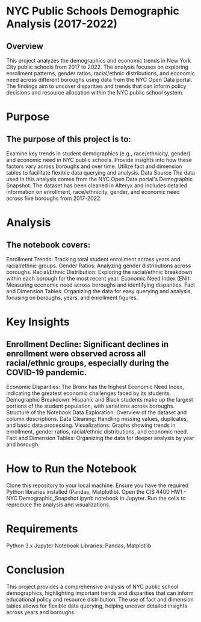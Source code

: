 # NYC Public Schools Demographic Analysis (2017-2022)
## Overview
This project analyzes the demographics and economic trends in New York City public schools from 2017 to 2022. The analysis focuses on exploring enrollment patterns, gender ratios, racial/ethnic distributions, and economic need across different boroughs using data from the NYC Open Data portal. The findings aim to uncover disparities and trends that can inform policy decisions and resource allocation within the NYC public school system.

# Purpose
## The purpose of this project is to:

Examine key trends in student demographics (e.g., race/ethnicity, gender) and economic need in NYC public schools.
Provide insights into how these factors vary across boroughs and over time.
Utilize fact and dimension tables to facilitate flexible data querying and analysis.
Data Source
The data used in this analysis comes from the NYC Open Data portal's Demographic Snapshot. The dataset has been cleaned in Alteryx and includes detailed information on enrollment, race/ethnicity, gender, and economic need across five boroughs from 2017-2022.

# Analysis
## The notebook covers:

Enrollment Trends: Tracking total student enrollment across years and racial/ethnic groups.
Gender Ratios: Analyzing gender distributions across boroughs.
Racial/Ethnic Distribution: Exploring the racial/ethnic breakdown within each borough for the most recent year.
Economic Need Index (ENI): Measuring economic need across boroughs and identifying disparities.
Fact and Dimension Tables: Organizing the data for easy querying and analysis, focusing on boroughs, years, and enrollment figures.

# Key Insights
## Enrollment Decline: Significant declines in enrollment were observed across all racial/ethnic groups, especially during the COVID-19 pandemic.
Economic Disparities: The Bronx has the highest Economic Need Index, indicating the greatest economic challenges faced by its students.
Demographic Breakdown: Hispanic and Black students make up the largest portions of the student population, with variations across boroughs.
Structure of the Notebook
Data Exploration: Overview of the dataset and column descriptions.
Data Cleaning: Handling missing values, duplicates, and basic data processing.
Visualizations: Graphs showing trends in enrollment, gender ratios, racial/ethnic distributions, and economic need.
Fact and Dimension Tables: Organizing the data for deeper analysis by year and borough.

# How to Run the Notebook
Clone this repository to your local machine.
Ensure you have the required Python libraries installed (Pandas, Matplotlib).
Open the CIS 4400 HW1 - NYC Demographic_Snapshot.ipynb notebook in Jupyter.
Run the cells to reproduce the analysis and visualizations.

# Requirements
Python 3.x
Jupyter Notebook
Libraries: Pandas, Matplotlib

# Conclusion
This project provides a comprehensive analysis of NYC public school demographics, highlighting important trends and disparities that can inform educational policy and resource distribution. The use of fact and dimension tables allows for flexible data querying, helping uncover detailed insights across years and boroughs.
